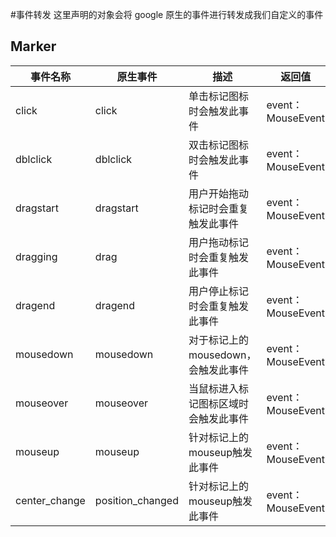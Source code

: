 #事件转发
这里声明的对象会将 google 原生的事件进行转发成我们自定义的事件

## Marker
| 事件名称 | 原生事件 | 描述 | 返回值
| --- | --- | --- | --- |
| click | click | 单击标记图标时会触发此事件 | event：  MouseEvent
| dblclick | dblclick | 双击标记图标时会触发此事件 | event：  MouseEvent
| dragstart | dragstart | 用户开始拖动标记时会重复触发此事件 | event：  MouseEvent
| dragging | drag | 用户拖动标记时会重复触发此事件 | event：  MouseEvent
| dragend | dragend | 用户停止标记时会重复触发此事件 | event：  MouseEvent
| mousedown | mousedown | 对于标记上的mousedown，会触发此事件 | event：  MouseEvent
| mouseover | mouseover | 当鼠标进入标记图标区域时会触发此事件 | event：  MouseEvent
| mouseup | mouseup | 针对标记上的mouseup触发此事件 | event：  MouseEvent
| center_change | position_changed | 针对标记上的mouseup触发此事件 | event：  MouseEvent
